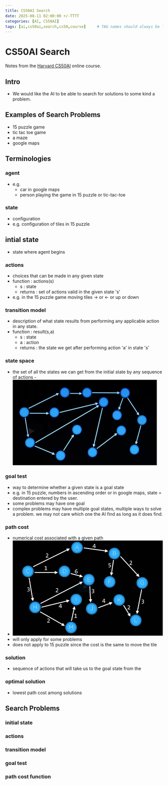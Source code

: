 ```yaml
---
title: CS50AI Search
date: 2025-08-11 02:00:00 +/-TTTT
categories: [AI, CS50AI]
tags: [ai,cs50ai,search,cs50,course]     # TAG names should always be lowercase
---
```


# CS50AI Search

Notes from the [Harvard CS50AI](https://pll.harvard.edu/course/cs50s-introduction-artificial-intelligence-python) online course.

## Intro
- We would like the AI to be able to search for solutions to some kind a problem.

## Examples of Search Problems
- 15 puzzle game
- tic tac toe game
- a maze
- google maps

## Terminologies

### agent
- e.g.
  - car in google maps
  - person playing the game in 15 puzzle or tic-tac-toe

### state
- configuration
- e.g. configuration of tiles in 15 puzzle

## intial state
- state where agent begins

### actions
- choices that can be made in any given state
- function : actions(s)
  - s : state
  - returns : set of actions valid in the given state 's'
- e.g. in the 15 puzzle game moving tiles -> or <- or up or down

### transition model
- description of what state results from performing any applicable action in any state.
- function : result(s,a)
  - s : state
  - a : action
  - returns : the state we get after performing action 'a' in state 's'

### state space
- the set of all the states we can get from the initial state by any sequence of actions
-![cs50ai-01search-02-graph.png](images/cs50ai-01search-02-graph.png)
### goal test
- way to determine whether a given state is a goal state
- e.g. in 15 puzzle, numbers in ascending order or in google maps, state = destination entered by the user.
- some problems may have one goal
- complex problems may have multiple goal states, multiple ways to solve a problem. we may not care which one the AI find as long as it does find.

### path cost
- numerical cost associated with a given path
- ![cs50ai-01search-02-graphwithpathcosts.png](images/cs50ai-01search-02-graphwithpathcosts.png)
- will only apply for some problems
- does not apply to 15 puzzle since the cost is the same to move the tile

### solution
- sequence of actions that will take us to the goal state from the

### optimal solution
- lowest path cost among solutions

## Search Problems

### initial state
### actions
### transition model
### goal test
### path cost function

